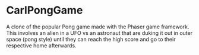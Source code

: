 # CarlPongGame
 A clone of the popular Pong game made with the Phaser game framework.
 This involves an alien in a UFO vs an astronaut that are duking it out in outer space (pong style) until they can reach the high score and go to their respective home afterwards. 
